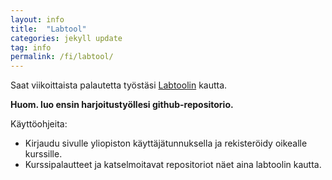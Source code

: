```yaml
---
layout: info
title:  "Labtool"
categories: jekyll update
tag: info
permalink: /fi/labtool/
---
```


Saat viikoittaista palautetta työstäsi [Labtoolin](https://studies.cs.helsinki.fi/labtool/) kautta.

**Huom. luo ensin harjoitustyöllesi github-repositorio.**

Käyttöohjeita:

* Kirjaudu sivulle yliopiston käyttäjätunnuksella ja rekisteröidy oikealle kurssille.
* Kurssipalautteet ja katselmoitavat repositoriot näet aina labtoolin kautta.
